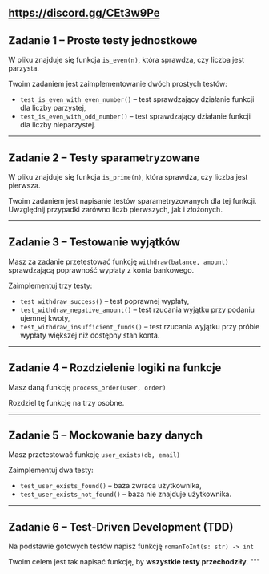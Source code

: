 ## https://discord.gg/CEt3w9Pe

## Zadanie 1 – Proste testy jednostkowe

W pliku znajduje się funkcja `is_even(n)`, która sprawdza, czy liczba jest parzysta.

Twoim zadaniem jest zaimplementowanie dwóch prostych testów:
- `test_is_even_with_even_number()` – test sprawdzający działanie funkcji dla liczby parzystej,
- `test_is_even_with_odd_number()` – test sprawdzający działanie funkcji dla liczby nieparzystej.

---

## Zadanie 2 – Testy sparametryzowane

W pliku znajduje się funkcja `is_prime(n)`, która sprawdza, czy liczba jest pierwsza.

Twoim zadaniem jest napisanie testów sparametryzowanych dla tej funkcji. Uwzględnij przypadki zarówno liczb pierwszych, jak i złożonych.

---

## Zadanie 3 – Testowanie wyjątków

Masz za zadanie przetestować funkcję `withdraw(balance, amount)` sprawdzającą poprawność wypłaty z konta bankowego.

Zaimplementuj trzy testy:
- `test_withdraw_success()` – test poprawnej wypłaty,
- `test_withdraw_negative_amount()` – test rzucania wyjątku przy podaniu ujemnej kwoty,
- `test_withdraw_insufficient_funds()` – test rzucania wyjątku przy próbie wypłaty większej niż dostępny stan konta.

---

## Zadanie 4 – Rozdzielenie logiki na funkcje

Masz daną funkcję `process_order(user, order)`

Rozdziel tę funkcję na trzy osobne.

---

## Zadanie 5 – Mockowanie bazy danych

Masz przetestować funkcję `user_exists(db, email)` 

Zaimplementuj dwa testy:
- `test_user_exists_found()` – baza zwraca użytkownika,
- `test_user_exists_not_found()` – baza nie znajduje użytkownika.

---

## Zadanie 6 – Test-Driven Development (TDD)

Na podstawie gotowych testów napisz funkcję `romanToInt(s: str) -> int`

Twoim celem jest tak napisać funkcję, by **wszystkie testy przechodziły**.
"""
